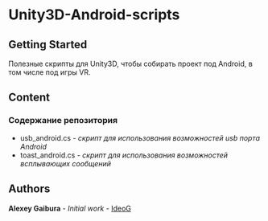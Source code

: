# Unity3D-Android-scripts #

## Getting Started ##

Полезные скрипты для Unity3D, чтобы собирать проект под Android, в том числе под игры VR.

## Content ##

### Содержание репозитория ###

- usb_android.cs - *скрипт для использования возможностей usb порта Android*
- toast_android.cs - *скрипт для использования возможностей всплывающих сообщений*

## Authors ##

**Alexey Gaibura** - *Initial work* - [IdeoG](https://github.com/IdeoG)
